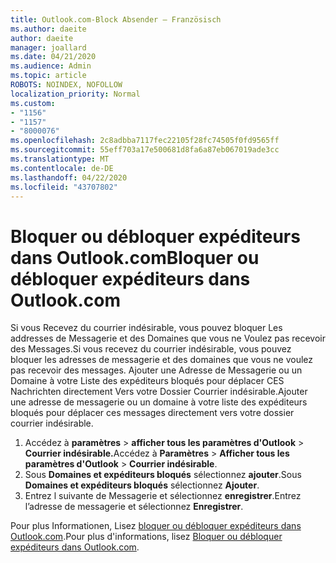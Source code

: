 ```yaml
---
title: Outlook.com-Block Absender – Französisch
ms.author: daeite
author: daeite
manager: joallard
ms.date: 04/21/2020
ms.audience: Admin
ms.topic: article
ROBOTS: NOINDEX, NOFOLLOW
localization_priority: Normal
ms.custom:
- "1156"
- "1157"
- "8000076"
ms.openlocfilehash: 2c8adbba7117fec22105f28fc74505f0fd9565ff
ms.sourcegitcommit: 55eff703a17e500681d8fa6a87eb067019ade3cc
ms.translationtype: MT
ms.contentlocale: de-DE
ms.lasthandoff: 04/22/2020
ms.locfileid: "43707802"
---
```

# <a name="bloquer-ou-dbloquer-expditeurs-dans-outlookcom"></a><span data-ttu-id="9d58b-102">Bloquer ou débloquer expéditeurs dans Outlook.com</span><span class="sxs-lookup"><span data-stu-id="9d58b-102">Bloquer ou débloquer expéditeurs dans Outlook.com</span></span>

<span data-ttu-id="9d58b-103">Si vous Recevez du courrier indésirable, vous pouvez bloquer Les addresses de Messagerie et des Domaines que vous ne Voulez pas recevoir des Messages.</span><span class="sxs-lookup"><span data-stu-id="9d58b-103">Si vous recevez du courrier indésirable, vous pouvez bloquer les adresses de messagerie et des domaines que vous ne voulez pas recevoir des messages.</span></span> <span data-ttu-id="9d58b-104">Ajouter une Adresse de Messagerie ou un Domaine à votre Liste des expéditeurs bloqués pour déplacer CES Nachrichten directement Vers votre Dossier Courrier indésirable.</span><span class="sxs-lookup"><span data-stu-id="9d58b-104">Ajouter une adresse de messagerie ou un domaine à votre liste des expéditeurs bloqués pour déplacer ces messages directement vers votre dossier courrier indésirable.</span></span>

1. <span data-ttu-id="9d58b-105">Accédez à **paramètres** > **afficher tous les paramètres d'Outlook** > **Courrier indésirable.**</span><span class="sxs-lookup"><span data-stu-id="9d58b-105">Accédez à **Paramètres** > **Afficher tous les paramètres d'Outlook** > **Courrier indésirable**.</span></span>
1. <span data-ttu-id="9d58b-106">Sous **Domaines et expéditeurs bloqués** sélectionnez **ajouter**.</span><span class="sxs-lookup"><span data-stu-id="9d58b-106">Sous **Domaines et expéditeurs bloqués** sélectionnez **Ajouter**.</span></span>
1. <span data-ttu-id="9d58b-107">Entrez l suivante de Messagerie et sélectionnez **enregistrer**.</span><span class="sxs-lookup"><span data-stu-id="9d58b-107">Entrez l’adresse de messagerie et sélectionnez **Enregistrer**.</span></span>

<span data-ttu-id="9d58b-108">Pour plus Informationen, Lisez [bloquer ou débloquer expéditeurs dans Outlook.com](https://support.office.com/fr-fr/article/afba1c94-77bb-4f50-8b85-057cf52f4d5e?wt.mc_id=Office_Outlook_com_Alchemy).</span><span class="sxs-lookup"><span data-stu-id="9d58b-108">Pour plus d'informations, lisez [Bloquer ou débloquer expéditeurs dans Outlook.com](https://support.office.com/fr-fr/article/afba1c94-77bb-4f50-8b85-057cf52f4d5e?wt.mc_id=Office_Outlook_com_Alchemy).</span></span>